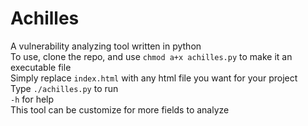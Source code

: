 # Achilles
A vulnerability analyzing tool written in python<br>
To use, clone the repo, and use `chmod a+x achilles.py` to make it an executable file<br>
Simply replace `index.html` with any html file you want for your project<br>
Type `./achilles.py` to run<br>
`-h` for help<br>
This tool can be customize for more fields to analyze
